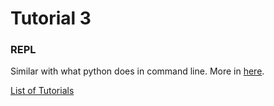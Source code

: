 # Tutorial 3
### REPL

Similar with what python does in command line.
More in [here](http://www.tutorialspoint.com/nodejs/nodejs_repl_terminal.htm).

[List of Tutorials](https://github.com/shane030716/node-js#list-of-tutorials)
